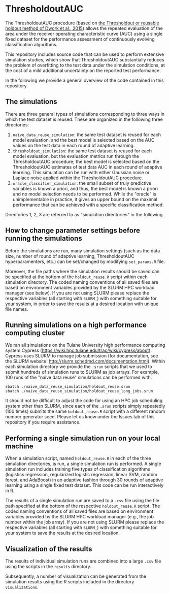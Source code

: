 # ThresholdoutAUC

The ThresholdoutAUC procedure (based on [the Thresholdout or reusable holdout method of Dwork et al., 2015](https://arxiv.org/abs/1506.02629)) allows the repeated evaluation of the area under the receiver operating characteristic curve (AUC) using a single fixed dataset for the performance assessment of continuously evolving classification algorithms.

This repository includes source code that can be used to perform extensive simulation studies, which show that ThresholdoutAUC substantially reduces the problem of overfitting to the test data under the simulation conditions, at the cost of a mild additional uncertainty on the reported test performance.

In the following we provide a general overview of the code contained in this repository.

## The simulations

There are three general types of simulations corresponding to three ways in which the test dataset is reused. These are organized in the following three directories:

1. `naive_data_reuse_simulation`: the same test dataset is reused for each model evaluation, and the best model is selected based on the AUC values on the test data in each round of adaptive learning.
2. `thresholdout_simulation`: the same test dataset is reused for each model evaluation, but the evaluation metrics run through the ThresholdoutAUC procedure; the best model is selected based on the ThresholdoutAUC estimates of test data AUC in each round of adaptive learning. This simulation can be run with either Gaussian noise or Laplace noise applied within the ThresholdoutAUC procedure.
3. `oracle_classifier_simulation`: the small subset of truly predictive variables is known a priori, and thus, the best model is known a priori and no model selection needs to be performed. While the "oracle" is unimplementable in practice, it gives an upper bound on the maximal performance that can be achieved with a specific classification method.

Directories 1, 2, 3 are referred to as "simulation directories" in the following.

## How to change parameter settings before running the simulations

Before the simulations are run, many simulation settings (such as the data size, number of round of adaptive learning, ThresholdoutAUC hyperparamenters, etc.) can be set/changed by modifying `set_params.R` file.

Moreover, the file paths where the simulation results should be saved can be specified at the bottom of the `holdout_reuse.R` script within each simulation directory.
The coded naming conventions of all saved files are based on environment variables provided by the SLURM HPC workload manager (see below). If you are not using SLURM please replace the respective variables (all starting with `SLURM_`) with something suitable for your system, in order to save the results at a desired location with unique file names.

## Running simulations on a high performance computing cluster

We ran all simulations on the Tulane University high performance computing system Cypress (https://wiki.hpc.tulane.edu/trac/wiki/cypress/about).
Cypress uses SLURM to manage job submission (for documentation, see the SLURM website: http://slurm.schedmd.com/documentation.html).
Within each simulation directory we provide the `.srun` scripts that we used to submit hundreds of simulation runs to SLURM as job arrays.
For example, 100 runs of the "naive data reuse" simulations can be performed with:

```
sbatch ./naive_data_reuse_simulation/holdout_reuse.srun
sbatch ./naive_data_reuse_simulation/holdout_reuse_long_jobs.srun
```

It should not be difficult to adjust the code for using an HPC job scheduling system other than SLURM, since each of the `.srun` scripts simply repeatedly (100 times) submits the same `holdout_reuse.R` script with a different random number generator seed.
Please let us know under the Issues tab of this repository if you require assistance.

## Performing a single simulation run on your local machine

When a simulation script, named `holdout_reuse.R` in each of the three simulation directories, is run, a single simulation run is performed.
A single simulation run includes training five types of classification algorithms (logistics regression, regularized logistic regression, linear SVM, random forest, and AdaBoost) in an adaptive fashion through 30 rounds of adaptive learning using a single fixed test dataset.
This code can be run interactively in R.

The results of a single simulation run are saved to a `.csv` file using the file path specified at the bottom of the respective `holdout_reuse.R` script.
The coded naming conventions of all saved files are based on environment variables provided by the SLURM HPC workload manager (e.g., the job number within the job array). If you are not using SLURM please replace the respective variables (all starting with `SLURM_`) with something suitable for your system to save the results at the desired location.

## Visualization of the results

The results of individual simulation runs are combined into a large `.csv` file using the scripts in the `results` directory.

Subsequently, a number of visualization can be generated from the simulation results using the R scripts included in the directory `visualizations`.
